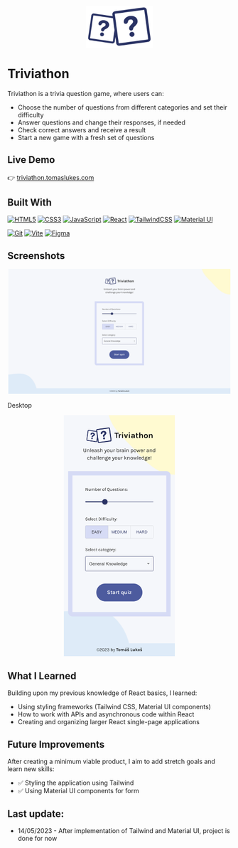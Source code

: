 <p align="center">
  <img src=".\src\assets\triviathon-logo-main.png" alt="Project Logo" width="150" />
</p>

# Triviathon

Triviathon is a trivia question game, where users can:
- Choose the number of questions from different categories and set their difficulty
- Answer questions and change their responses, if needed
- Check correct answers and receive a result
- Start a new game with a fresh set of questions

## Live Demo

👉 [triviathon.tomaslukes.com](https://triviathon.tomaslukes.com)

## Built With

<p align="left">

<a href="https://developer.mozilla.org/en-US/docs/Glossary/HTML5" target="_blank" rel="noreferrer"><img src="https://raw.githubusercontent.com/danielcranney/readme-generator/main/public/icons/skills/html5-colored.svg" width="36" height="36" alt="HTML5" /></a>
<a href="https://www.w3.org/TR/CSS/#css" target="_blank" rel="noreferrer"><img src="https://raw.githubusercontent.com/danielcranney/readme-generator/main/public/icons/skills/css3-colored.svg" width="36" height="36" alt="CSS3" /></a>
<a href="https://developer.mozilla.org/en-US/docs/Web/JavaScript" target="_blank" rel="noreferrer"><img src="https://raw.githubusercontent.com/danielcranney/readme-generator/main/public/icons/skills/javascript-colored.svg" width="36" height="36" alt="JavaScript" /></a>
<a href="https://reactjs.org/" target="_blank" rel="noreferrer"><img src="https://raw.githubusercontent.com/danielcranney/readme-generator/main/public/icons/skills/react-colored.svg" width="36" height="36" alt="React" /></a>
<a href="https://tailwindcss.com/" target="_blank" rel="noreferrer"><img src="https://raw.githubusercontent.com/danielcranney/readme-generator/main/public/icons/skills/tailwindcss-colored.svg" width="36" height="36" alt="TailwindCSS" /></a>
<a href="https://mui.com/" target="_blank" rel="noreferrer"><img src="https://v4.material-ui.com/static/logo.png" width="36" height="36" alt="Material UI" /></a>
</p>

<p align="left">
<a href="https://git-scm.com/" target="_blank" rel="noreferrer"><img src="https://raw.githubusercontent.com/danielcranney/readme-generator/main/public/icons/skills/git-colored.svg" width="36" height="36" alt="Git" /></a>
<a href="https://vitejs.dev/" target="_blank" rel="noreferrer"><img src="https://raw.githubusercontent.com/danielcranney/readme-generator/main/public/icons/skills/vite-colored.svg" width="36" height="36" alt="Vite" /></a>
<a href="https://www.figma.com/" target="_blank" rel="noreferrer"><img src="https://raw.githubusercontent.com/danielcranney/readme-generator/main/public/icons/skills/figma-colored.svg" width="36" height="36" alt="Figma" /></a>
</p>

## Screenshots

<p align="center">
  <img src="./public/images/screenshots/triviathon-screenshot-desktop.png" alt="Screenshot of page displayed on desktop" width="500" />
</p>

Desktop

<p align="center">
  <img src="./public/images/screenshots/triviathon-screenshot-mobile.png" alt="Screenshot of page displayed on mobile" width="250" />
</p>

## What I Learned

Building upon my previous knowledge of React basics, I learned:
- Using styling frameworks (Tailwind CSS, Material UI components)
- How to work with APIs and asynchronous code within React
- Creating and organizing larger React single-page applications

## Future Improvements

After creating a minimum viable product, I aim to add stretch goals and learn new skills:
- ✅  Styling the application using Tailwind
- ✅  Using Material UI components for form

## Last update:

- 14/05/2023 - After implementation of Tailwind and Material UI, project is done for now